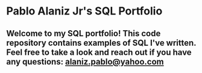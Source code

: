 # Pablo Alaniz Jr's SQL Portfolio

## Welcome to my SQL portfolio! This code repository contains examples of SQL I've written. Feel free to take a look and reach out if you have any questions: alaniz.pablo@yahoo.com
